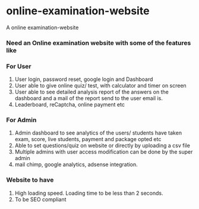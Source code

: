 # online-examination-website
A online examination-website

### Need an Online examination website with some of the features like

### For User
1. User login, password reset, google login and Dashboard
2. User able to give online quiz/ test, with calculator and timer on screen
3. User able to see detailed analysis report of the answers on the dashboard and a mail of the report send to the user email is.
4. Leaderboard, reCaptcha, online payment etc

### For Admin
1. Admin dashboard to see analytics of the users/ students have taken exam, score, live students, payment and package opted etc
2. Able to set questions/quiz on website or directly by uploading a csv file
3. Multiple admins with user access modification can be done by the super admin
4. mail chimp, google analytics, adsense integration.

### Website to have

1. High loading speed. Loading time to be less than 2 seconds.
2. To be SEO compliant
